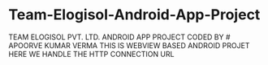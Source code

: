 # Team-Elogisol-Android-App-Project
TEAM ELOGISOL PVT. LTD. ANDROID APP PROJECT
CODED BY # APOORVE KUMAR VERMA
THIS IS WEBVIEW BASED ANDROID PROJET
HERE WE HANDLE THE HTTP CONNECTION URL

